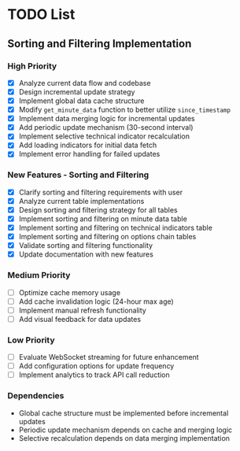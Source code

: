 # TODO List

## Sorting and Filtering Implementation

### High Priority
- [x] Analyze current data flow and codebase
- [x] Design incremental update strategy
- [x] Implement global data cache structure
- [x] Modify `get_minute_data` function to better utilize `since_timestamp`
- [x] Implement data merging logic for incremental updates
- [x] Add periodic update mechanism (30-second interval)
- [x] Implement selective technical indicator recalculation
- [x] Add loading indicators for initial data fetch
- [x] Implement error handling for failed updates

### New Features - Sorting and Filtering
- [x] Clarify sorting and filtering requirements with user
- [x] Analyze current table implementations
- [x] Design sorting and filtering strategy for all tables
- [x] Implement sorting and filtering on minute data table
- [x] Implement sorting and filtering on technical indicators table
- [x] Implement sorting and filtering on options chain tables
- [x] Validate sorting and filtering functionality
- [x] Update documentation with new features

### Medium Priority
- [ ] Optimize cache memory usage
- [ ] Add cache invalidation logic (24-hour max age)
- [ ] Implement manual refresh functionality
- [ ] Add visual feedback for data updates

### Low Priority
- [ ] Evaluate WebSocket streaming for future enhancement
- [ ] Add configuration options for update frequency
- [ ] Implement analytics to track API call reduction

### Dependencies
- Global cache structure must be implemented before incremental updates
- Periodic update mechanism depends on cache and merging logic
- Selective recalculation depends on data merging implementation

